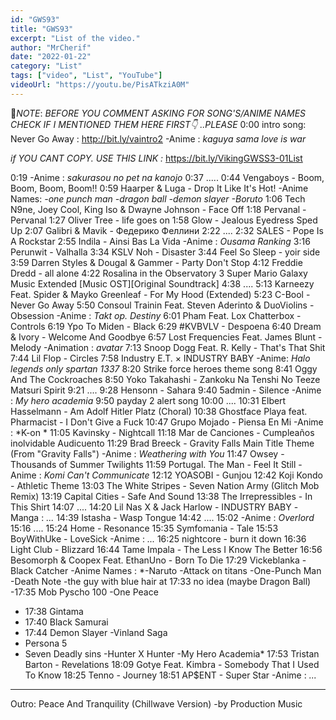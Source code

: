 ```yaml
---
id: "GWS93"
title: "GWS93"
excerpt: "List of the video."
author: "MrCherif"
date: "2022-01-22"
category: "List"
tags: ["video", "List", "YouTube"]
videoUrl: "https://youtu.be/PisATkziA0M"
---
```

📌*NOTE*:
*BEFORE YOU COMMENT ASKING FOR SONG'S/ANIME NAMES CHECK IF I MENTIONED THEM HERE FIRST👇 ..PLEASE*
0:00 intro song: Never Go Away :
http://bit.ly/vaintro2
-Anime : *kaguya sama love is war*

*if YOU CANT COPY. USE THIS LINK :*
https://bit.ly/VikingGWSS3-01List

0:19
-Anime : *sakurasou no pet na kanojo*
0:37 .....
0:44 Vengaboys - Boom, Boom, Boom, Boom!!
0:59 Haarper & Luga - Drop It Like It's Hot!
-Anime Names: *-one punch man
-dragon ball
-demon slayer
-Boruto*
1:06 Tech N9ne, Joey Cool, King Iso & Dwayne Johnson - Face Off
1:18 Pervanal - Pervanal
1:27 Oliver Tree - life goes on
1:58 Glow - Jealous Eyedress Sped Up
2:07 Galibri & Mavik - Федерико Феллини 
2:22 ....
2:32 SALES - Pope Is A Rockstar
2:55 Indila - Ainsi Bas La Vida
-Anime : *Ousama Ranking*
3:16 Perunwit - Valhalla
3:34 KSLV Noh - Disaster
3:44 Feel So Sleep - yoir side
3:59 Darren Styles & Dougal & Gammer - Party Don't Stop
4:12 Freddie Dredd - all alone
4:22 Rosalina in the Observatory 3  Super Mario Galaxy Music Extended [Music OST][Original Soundtrack]
4:38 ....
5:13 Karneezy Feat. Spider & Mayko Greenleaf - For My Hood (Extended)
5:23 C-Bool - Never Go Away
5:50 Consoul Trainin Feat. Steven Aderinto & DuoViolins - Obsession
-Anime : *Takt op. Destiny*
6:01 Pham Feat. Lox Chatterbox - Controls
6:19 Ypo To Miden - Black
6:29 #KVBVLV - Despoena
6:40 Dream & Ivory - Welcome And Goodbye
6:57 Lost Frequencies Feat. James Blunt - Melody
-Animation : *avatar*
7:13 Snoop Dogg Feat. R. Kelly - That's That Shit
7:44 Lil Flop - Circles
7:58 Industry E.T. × INDUSTRY BABY
-Anime: *Halo legends only spartan 1337*
8:20 Strike force heroes theme song
8:41 Oggy And The Cockroaches
8:50 Yoko Takahashi - Zankoku Na Tenshi No Teeze Matsuri Spirit
9:21 ....
9:28 Hensonn - Sahara
9:40 5admin - Silence
-Anime : *My hero academia*
9:50 payday 2 alert song
10:00 ....
10:31 Elbert Hasselmann - Am Adolf Hitler Platz (Choral)
10:38 Ghostface Playa feat. Pharmacist - I Don't Give a Fuck
10:47 Grupo Mojado - Piensa En Mi 
-Anime : *K-on *
11:05 Kavinsky - Nightcall
11:18 Mar de Canciones - Cumpleaños inolvidable Audicuento
11:29 Brad Breeck - Gravity Falls Main Title Theme (From "Gravity Falls")
-Anime : *Weathering with You*
11:47 Owsey - Thousands of Summer Twilights
11:59 Portugal. The Man - Feel It Still
-Anime : *Komi Can't Communicate*
12:12 YOASOBI - Gunjou
12:42 Koji Kondo - Athletic Theme
13:03 The White Stripes - Seven Nation Army (Glitch Mob Remix)
13:19 Capital Cities - Safe And Sound
13:38 The Irrepressibles - In This Shirt
14:07 ....
14:20 Lil Nas X & Jack Harlow - INDUSTRY BABY
-Manga : *...*
14:39 Istasha - Wasp Tongue
14:42 ....
15:02 
-Anime : *Overlord*
15:16 ....
15:24 Home - Resonance
15:35 Symfomania - Tale
15:53 BoyWithUke - LoveSick
-Anime : *...*
16:25 nightcore - burn it down
16:36 Light Club - Blizzard
16:44 Tame Impala - The Less I Know The Better
16:56 Besomorph & Coopex Feat. EthanUno - Born To Die
17:29 Vickeblanka - Black Catcher
-Anime Names : *-Naruto
-Attack on titans
-One-Punch Man
-Death Note
-the guy with blue hair at 17:33 no idea (maybe Dragon Ball)
-17:35 Mob Pyscho 100
-One Peace
- 17:38 Gintama
- 17:40 Black Samurai
- 17:44 Demon Slayer
-Vinland Saga
- Persona 5
- Seven Deadly sins
-Hunter X Hunter
-My Hero Academia*
17:53 Tristan Barton - Revelations
18:09 Gotye Feat. Kimbra - Somebody That I Used To Know
18:25 Tenno - Journey
18:51 AP$ENT - Super Star
-Anime : *...*
----
Outro: Peace And Tranquility (Chillwave Version) -by Production Music
